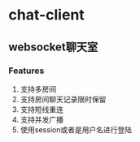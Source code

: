 # chat-client

## websocket聊天室

### Features

1. 支持多房间
2. 支持房间聊天记录限时保留
3. 支持短线重连
4. 支持并发广播
5. 使用session或者是用户名进行登陆
